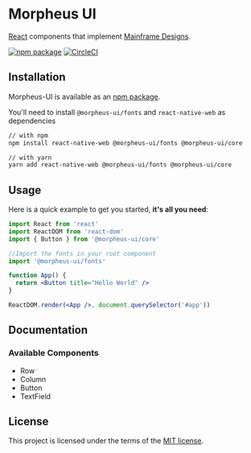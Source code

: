 # Morpheus UI

[React](http://facebook.github.io/react/) components that implement [Mainframe Designs](https://mainframe.com).

[![npm package](https://img.shields.io/npm/v/@morpheus-ui/core/latest.svg)](https://www.npmjs.com/package/@morpheus-ui/core)
[![CircleCI](https://circleci.com/gh/MainframeHQ/morpheus-ui.svg?style=svg)](https://circleci.com/gh/MainframeHQ/morpheus-ui)

## Installation

Morpheus-UI is available as an [npm package](https://www.npmjs.com/package/@morpheus-ui/core).

You'll need to install `@morpheus-ui/fonts` and `react-native-web` as dependencies

```sh
// with npm
npm install react-native-web @morpheus-ui/fonts @morpheus-ui/core

// with yarn
yarn add react-native-web @morpheus-ui/fonts @morpheus-ui/core
```

## Usage

Here is a quick example to get you started, **it's all you need**:

```jsx
import React from 'react'
import ReactDOM from 'react-dom'
import { Button } from '@morpheus-ui/core'

//Import the fonts in your root component
import '@morpheus-ui/fonts'

function App() {
  return <Button title="Hello World" />
}

ReactDOM.render(<App />, document.querySelector('#app'))
```

## Documentation

### Available Components

- Row
- Column
- Button
- TextField

## License

This project is licensed under the terms of the
[MIT license](/LICENSE).
